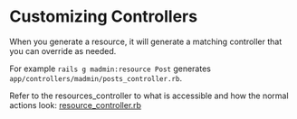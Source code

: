 # Customizing Controllers

When you generate a resource, it will generate a matching controller that you can override as needed.

For example `rails g madmin:resource Post` generates `app/controllers/madmin/posts_controller.rb`.

Refer to the resources_controller to what is accessible and how the normal actions look: [resource_controller.rb](../app/controllers/madmin/resource_controller.rb)
